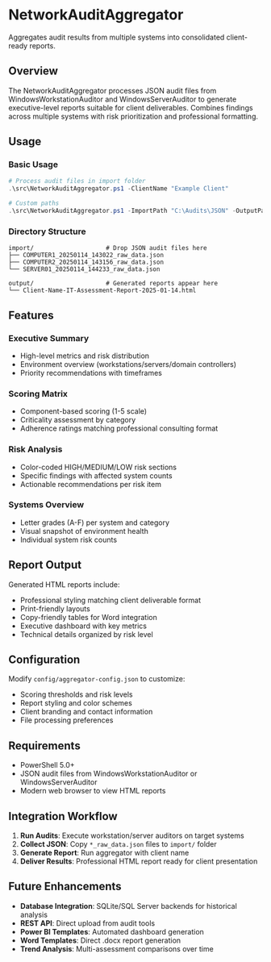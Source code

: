 # NetworkAuditAggregator

Aggregates audit results from multiple systems into consolidated client-ready reports.

## Overview

The NetworkAuditAggregator processes JSON audit files from WindowsWorkstationAuditor and WindowsServerAuditor to generate executive-level reports suitable for client deliverables. Combines findings across multiple systems with risk prioritization and professional formatting.

## Usage

### Basic Usage
```powershell
# Process audit files in import folder
.\src\NetworkAuditAggregator.ps1 -ClientName "Example Client"

# Custom paths
.\src\NetworkAuditAggregator.ps1 -ImportPath "C:\Audits\JSON" -OutputPath "C:\Reports" -ClientName "Client Name"
```

### Directory Structure
```
import/                    # Drop JSON audit files here
├── COMPUTER1_20250114_143022_raw_data.json
├── COMPUTER2_20250114_143156_raw_data.json
└── SERVER01_20250114_144233_raw_data.json

output/                    # Generated reports appear here
└── Client-Name-IT-Assessment-Report-2025-01-14.html
```

## Features

### Executive Summary
- High-level metrics and risk distribution
- Environment overview (workstations/servers/domain controllers)
- Priority recommendations with timeframes

### Scoring Matrix
- Component-based scoring (1-5 scale)
- Criticality assessment by category
- Adherence ratings matching professional consulting format

### Risk Analysis
- Color-coded HIGH/MEDIUM/LOW risk sections
- Specific findings with affected system counts
- Actionable recommendations per risk item

### Systems Overview
- Letter grades (A-F) per system and category
- Visual snapshot of environment health
- Individual system risk counts

## Report Output

Generated HTML reports include:
- Professional styling matching client deliverable format
- Print-friendly layouts
- Copy-friendly tables for Word integration
- Executive dashboard with key metrics
- Technical details organized by risk level

## Configuration

Modify `config/aggregator-config.json` to customize:
- Scoring thresholds and risk levels
- Report styling and color schemes  
- Client branding and contact information
- File processing preferences

## Requirements

- PowerShell 5.0+
- JSON audit files from WindowsWorkstationAuditor or WindowsServerAuditor
- Modern web browser to view HTML reports

## Integration Workflow

1. **Run Audits**: Execute workstation/server auditors on target systems
2. **Collect JSON**: Copy `*_raw_data.json` files to `import/` folder  
3. **Generate Report**: Run aggregator with client name
4. **Deliver Results**: Professional HTML report ready for client presentation

## Future Enhancements

- **Database Integration**: SQLite/SQL Server backends for historical analysis
- **REST API**: Direct upload from audit tools
- **Power BI Templates**: Automated dashboard generation
- **Word Templates**: Direct .docx report generation
- **Trend Analysis**: Multi-assessment comparisons over time